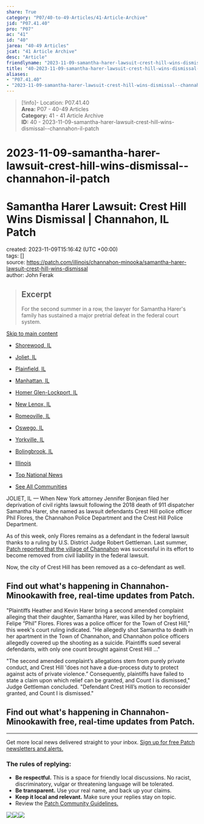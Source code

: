 ```yaml
---  
share: True  
category: "P07/40-to-49-Articles/41-Article-Archive"  
jid: "P07.41.40"  
pro: "P07"  
ac: "41"  
id: "40"  
jarea: "40-49 Articles"  
jcat: "41 Article Archive"  
desc: "Article"  
friendlyname: "2023-11-09-samantha-harer-lawsuit-crest-hill-wins-dismissal--channahon-il-patch"  
title: "40-2023-11-09-samantha-harer-lawsuit-crest-hill-wins-dismissal--channahon-il-patch"  
aliases:   
- "P07.41.40"  
- "2023-11-09-samantha-harer-lawsuit-crest-hill-wins-dismissal--channahon-il-patch"  
---  
```

>[!info]- Location: P07.41.40  
>**Area:** P07 - 40-49 Articles  
>**Category:** 41 - 41 Article Archive  
>**ID:** 40 - 2023-11-09-samantha-harer-lawsuit-crest-hill-wins-dismissal--channahon-il-patch  
  
# 2023-11-09-samantha-harer-lawsuit-crest-hill-wins-dismissal--channahon-il-patch  
# Samantha Harer Lawsuit: Crest Hill Wins Dismissal | Channahon, IL Patch  
  
created: 2023-11-09T15:16:42 (UTC +00:00)  
tags: []  
source: https://patch.com/illinois/channahon-minooka/samantha-harer-lawsuit-crest-hill-wins-dismissal  
author: John Ferak  
  
> ## Excerpt  
> For the second summer in a row, the lawyer for Samantha Harer's family has sustained a major pretrial defeat in the federal court system.  
  
  
[Skip to main content](https://patch.com/illinois/channahon-minooka/samantha-harer-lawsuit-crest-hill-wins-dismissal#main)  
  
-   [Shorewood, IL](https://patch.com/illinois/shorewood-il)  
-   [Joliet, IL](https://patch.com/illinois/joliet)  
-   [Plainfield, IL](https://patch.com/illinois/plainfield)  
-   [Manhattan, IL](https://patch.com/illinois/manhattan)  
-   [Homer Glen-Lockport, IL](https://patch.com/illinois/homerglen-lockport)  
-   [New Lenox, IL](https://patch.com/illinois/newlenox)  
-   [Romeoville, IL](https://patch.com/illinois/romeoville)  
-   [Oswego, IL](https://patch.com/illinois/oswego)  
-   [Yorkville, IL](https://patch.com/illinois/yorkville)  
-   [Bolingbrook, IL](https://patch.com/illinois/bolingbrook)  
  
-   [Illinois](https://patch.com/illinois/across-il)  
  
-   [Top National News](https://patch.com/us/across-america)  
-   [See All Communities](https://patch.com/map)  
  
JOLIET, IL — When New York attorney Jennifer Bonjean filed her deprivation of civil rights lawsuit following the 2018 death of 911 dispatcher Samantha Harer, she named as lawsuit defendants Crest Hill police officer Phil Flores, the Channahon Police Department and the Crest Hill Police Department.  
  
As of this week, only Flores remains as a defendant in the federal lawsuit thanks to a ruling by U.S. District Judge Robert Gettleman. Last summer, [Patch reported that the village of Channahon](https://patch.com/illinois/channahon-minooka/channahon-wins-dismissal-samantha-harer-suit) was successful in its effort to become removed from civil liability in the federal lawsuit.  
  
Now, the city of Crest Hill has been removed as a co-defendant as well.  
  
## Find out what's happening in Channahon-Minookawith free, real-time updates from Patch.  
  
"Plaintiffs Heather and Kevin Harer bring a second amended complaint alleging that their daughter, Samantha Harer, was killed by her boyfriend, Felipe “Phil” Flores. Flores was a police officer for the Town of Crest Hill," this week's court ruling indicated. "He allegedly shot Samantha to death in her apartment in the Town of Channahon, and Channahon police officers allegedly covered up the shooting as a suicide. Plaintiffs sued several defendants, with only one count brought against Crest Hill ..."  
  
"The second amended complaint’s allegations stem from purely private conduct, and Crest Hill 'does not have a due-process duty to protect against acts of private violence.” Consequently, plaintiffs have failed to state a claim upon which relief can be granted, and Count I is dismissed," Judge Gettleman concluded. "Defendant Crest Hill’s motion to reconsider granted, and Count I is dismissed."  
  
## Find out what's happening in Channahon-Minookawith free, real-time updates from Patch.  
  
___  
  
Get more local news delivered straight to your inbox. [Sign up for free Patch newsletters and alerts.](https://patch.com/illinois/channahon-minooka/subscribe)  
  
### The rules of replying:  
  
-   **Be respectful.** This is a space for friendly local discussions. No racist, discriminatory, vulgar or threatening language will be tolerated.  
-   **Be transparent.** Use your real name, and back up your claims.  
-   **Keep it local and relevant.** Make sure your replies stay on topic.  
-   Review the [Patch Community Guidelines.](https://patch.com/info/community-guidelines)  
  
![](https://pixel.patch.com/blank.gif?json=eJztlN1u3CAQhd%2FF15ku%2F4a8SlRZYxjHqDZeAdtVVPXdi7dR1CoXqdpcZKu9QcxhGIZPBx6%2BdbHSOtSnI3X3nceFUsA87GJ31y2bxxq31JYmwnrKFAb6SqmWIcfHuQ4Z49LyUgwtRVlNRk0GlMMAilkDbuI9sClIHqzrvbEt%2BYjVz8NlB2eO7Ure1q3SRWlhpsd25s8M0XPZpLKdst87PNPYwlNe2nyu9VjuD4dLwU9%2BWw9xWWLaYjn4GVPCeUuwNmH7goeCK6Y6I8yYKcOC53KKFXymUmFuG%2BEcU4EQyxpLwf1Wp0L5uQvDrTPSdd%2Fv3hOYobFXxioI2jtQlgVwUigg64LvhdQO2Q3YL8AsF0GjaOaSegQ1eg8oJQJ3jCvlbBgVXSkwYVsjmr0ChrlGv9DvqBasreiQ6FzagHl8ekEkuXbKmDd9wz4mBum01c68CwajrLtSDMIpxfVrDP%2F437AgpGQeiJQCZfwIqBDBTIJpa6Uixd8CJj4mMCOF3Tv5I988i0PaAr3AEa6XXGr5nznmbx6OZkLcMDhphLlhcIa5q3fD5x9qUZyX)![](https://pixel.patch.com/blank.gif?json=eJzVkEluwzAMRe%2BidRR5qJs6VwkKg1GIiqgGg6RhFEHvXinNEbrpjv%2Fxc8C%2F3A0ppkW%2FVjRnA6zkI5qDicWDUskVXjGWfXm2FkZP7Ksj0602x36aX4e3sYIV1IflQftu7hrhkopiI00yftSNv47h1LcZKRv7dnnHa5Ubx1oH1VXOzj0WHn1JjmKkXEicD5AzhJJtqqB8ghNIkDWADcDINsIuG6n1jKI21EG7UxZ7I0kkArFdEeTnF8P80k%2F9yXwf%2FiKIqRvn%2Fx7E%2Bw%2BFhbCf)![](https://pixel.patch.com/blank.gif?json=eJwtjuFuwjAMhN8lvxfaABUqrzKhygRrsZbEle2qmibefQnjn%2B%2B789mfv44My2I%2FK7qrAzGKGd2HyxzBiGuDd8y8L29rEYwksSUqPZp5CtM8jeHcwAoW0%2FKiYZzHToQLG3bSpeBXa%2FxPHC%2Fh1JDyJrFf3vHe5Ca5zcls1eswvAoPkctAOVNl0iEmqBUSV18a4G8YFApUS%2BATCIrPsOtG5qOgmk9t0e9U1T9IC6lC7lcU5f3FcT6HKVzc8%2FYHqRJYjg%3D%3D)  
